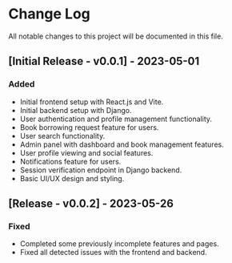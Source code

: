 # Change Log

All notable changes to this project will be documented in this file.

## [Initial Release - v0.0.1] - 2023-05-01

### Added

- Initial frontend setup with React.js and Vite.
- Initial backend setup with Django.
- User authentication and profile management functionality.
- Book borrowing request feature for users.
- User search functionality.
- Admin panel with dashboard and book management features.
- User profile viewing and social features.
- Notifications feature for users.
- Session verification endpoint in Django backend.
- Basic UI/UX design and styling.


## [Release - v0.0.2] - 2023-05-26

### Fixed
- Completed some previously incomplete features and pages.
- Fixed all detected issues with the frontend and backend.
